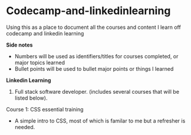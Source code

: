 # Codecamp-and-linkedinlearning
Using this as a place to document all the courses and content I learn off codecamp and linkedin learning

**Side notes**
- Numbers will be used as identifiers/titles for courses completed, or major topics learned
- Bullet points will be used to bullet major points or things I learned 

**Linkedin Learning**
1. Full stack software developer. (includes several courses that will be listed below).

Course 1: CSS essential training 
- A simple intro to CSS, most of which is familar to me but a refresher is needed.
